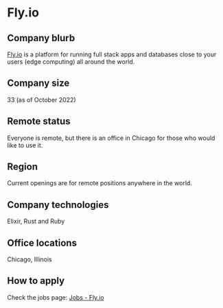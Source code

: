 # Fly.io

## Company blurb

[Fly.io](https://fly.io/) is a platform for running full stack apps and databases close to your users (edge computing) all around the world.

## Company size

33 (as of October 2022)

## Remote status

Everyone is remote, but there is an office in Chicago for those who would like to use it.

## Region

Current openings are for remote positions anywhere in the world.

## Company technologies

Elixir, Rust and Ruby

## Office locations

Chicago, Illinois

## How to apply

Check the jobs page: [Jobs - Fly.io](https://fly.io/jobs/)
